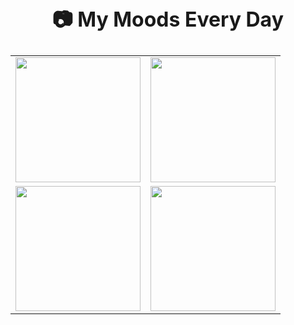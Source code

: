 <h2 align="center" style="font-size: 32px;">📷 My Moods Every Day</h2>

<div align="center">
  <table>
    <tr>
      <td><img src="https://media1.tenor.com/m/WQEbBpwzRnMAAAAd/go-youn-jung-oh-yi-young.gif" width="200"/></td>
      <td><img src="https://media1.tenor.com/m/QO37grhDZmEAAAAd/go-youn-jung-%EA%B3%A0%EC%9C%A4%EC%A0%95.gif" width="200"/></td>
    </tr>
    <tr>
      <td><img src="https://media1.tenor.com/m/8pViYm270u4AAAAC/go-youn-jung-%EA%B3%A0%EC%9C%A4%EC%A0%95.gif" width="200"/></td>
      <td><img src="https://media1.tenor.com/m/uVixPG50rz0AAAAC/obgyn-resident-go-younjung-resident-playbook.gif" width="200"/></td>
    </tr>
  </table>
</div>
